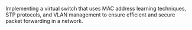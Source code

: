 Implementing a virtual switch that uses MAC address learning techniques, STP protocols, and VLAN management to ensure efficient and secure packet forwarding in a network.
